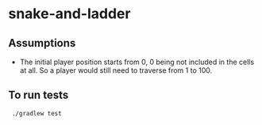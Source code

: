 # snake-and-ladder

## Assumptions
 - The initial player position starts from 0, 0 being not included in the cells at all. So a player would still need to traverse from 1 to 100. 
 
## To run tests
 ```shell script
  ./gradlew test
```